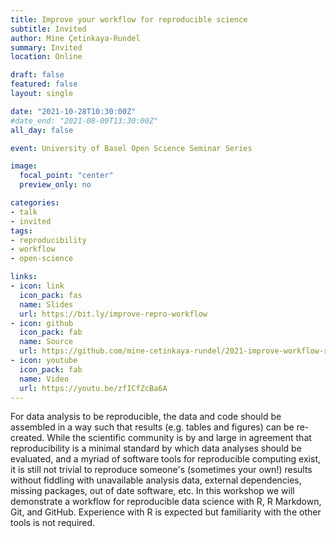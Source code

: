 ```yaml
---
title: Improve your workflow for reproducible science
subtitle: Invited
author: Mine Çetinkaya-Rundel
summary: Invited
location: Online

draft: false
featured: false
layout: single

date: "2021-10-28T10:30:00Z"
#date_end: "2021-08-09T13:30:00Z"
all_day: false

event: University of Basel Open Science Seminar Series

image:
  focal_point: "center"
  preview_only: no

categories:
- talk
- invited
tags:
- reproducibility
- workflow
- open-science

links:
- icon: link
  icon_pack: fas
  name: Slides
  url: https://bit.ly/improve-repro-workflow
- icon: github
  icon_pack: fab
  name: Source
  url: https://github.com/mine-cetinkaya-rundel/2021-improve-workflow-repro-science-oss
- icon: youtube
  icon_pack: fab
  name: Video
  url: https://youtu.be/zfICfZcBa6A
---
```


For data analysis to be reproducible, the data and code should be assembled in a way such that results (e.g. tables and figures) can be re-created. While the scientific community is by and large in agreement that reproducibility is a minimal standard by which data analyses should be evaluated, and a myriad of software tools for reproducible computing exist, it is still not trivial to reproduce someone's (sometimes your own!) results without fiddling with unavailable analysis data, external dependencies, missing packages, out of date software, etc. In this workshop we will demonstrate a workflow for reproducible data science with R, R Markdown, Git, and GitHub. Experience with R is expected but familiarity with the other tools is not required.
